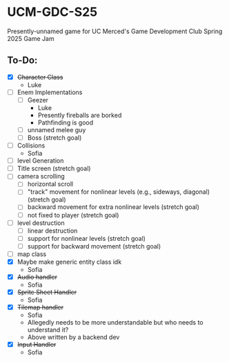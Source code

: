 # UCM-GDC-S25

Presently-unnamed game for UC Merced's Game Development Club Spring 2025 Game Jam

## To-Do:

- [x] ~~Character Class~~
    - Luke
- [ ] Enem Implementations
    - [ ] Geezer
        - Luke
        - Presently fireballs are borked
        - Pathfinding is good
    - [ ] unnamed melee guy
    - [ ] Boss (stretch goal)
- [ ] Collisions
    - Sofia
- [ ] level Generation
- [ ] Title screen (stretch goal)
- [ ] camera scrolling
    - [ ] horizontal scroll
    - [ ] "track" movement for nonlinear levels (e.g., sideways, diagonal) (stretch goal)
    - [ ] backward movement for extra nonlinear levels (stretch goal)
    - [ ] not fixed to player (stretch goal)
- [ ] level destruction
    - [ ] linear destruction
    - [ ] support for nonlinear levels (stretch goal)
    - [ ] support for backward movement (stretch goal)
- [ ] map class
- [x] Maybe make generic entity class idk
    - Sofia
- [X] ~~Audio handler~~
    - Sofia
- [X] ~~Sprite Sheet Handler~~
    - Sofia
- [X] ~~Tilemap handler~~
    - Sofia
    - Allegedly needs to be more understandable but who needs to understand it?
    - Above written by a backend dev
- [x] ~~Input Handler~~
    - Sofia